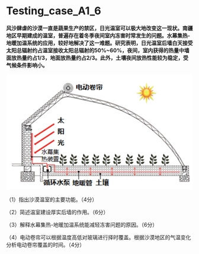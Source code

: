 # Testing_case_A1_6

**风沙肆虐的沙漠一直是蔬果生产的禁区，日光温室可以极大地改变这一现状。南疆地区早期建成的温室，普遍存在着冬季夜间室内冻害时常发生的问题。水幕集热-地暖加温系统的应用，较好地解决了这一难题。研究表明，日光温室后墙白天接受太阳总辐射约占温室接收太阳总辐射的50%~60%，夜间，室内获得的热量中墙面放热量约占1/3，地面放热量约占2/3。此外，土壤夜间放热性能较为稳定，受气候条件影响小。**

![Testing_case_A1_6-1](./img/Testing_case_A1_6-1.png)

（1）指出沙漠温室的主要功能。（4分）

 

 

 

（2）简述温室建设厚实后墙的作用。（6分）

 

 

 

 

（3）解释水幕集热-地暖加温系统能减轻冻害问题的原因。（6分）

 

 

 

 

（4）电动卷帘可以根据温度高低对玻璃进行择时覆盖。根据沙漠地区的气温变化分析电动卷帘覆盖的时间。（4分）

 

 

 

 